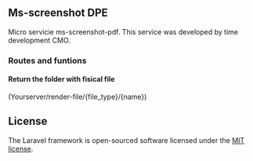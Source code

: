 


## Ms-screenshot DPE

Micro servicie ms-screenshot-pdf. 
This service was developed by time development CMO.


### Routes and funtions 

#### Return the folder with fisical file 
(Yourserver/render-file/{file_type}/{name}) 


## License

The Laravel framework is open-sourced software licensed under the [MIT license](http://opensource.org/licenses/MIT).
